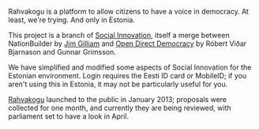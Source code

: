 Rahvakogu is a platform to allow citizens to have a voice in democracy. At least, we're trying. And only in Estonia.

This project is a branch of <a href="https://github.com/hinrik/social_innovation">Social Innovation</a>, itself a merge between NationBuilder by <a href="http://www.jimgilliam.com/">Jim Gilliam</a>  and <a href="http://github.com/rbjarnason/open-direct-democracy">Open Direct Democracy</a> by Róbert Viðar Bjarnason and Gunnar Grimsson.

We have simplified and modified some aspects of Social Innovation for the Estonian environment. Login requires the Eesti ID card or MobileID; if you aren't using this in Estonia, it may not be particularly useful for you.

<a href="http://www.rahvakogu.ee/">Rahvakogu</a> launched to the public in January 2013; proposals were collected for one month, and currently they are being reviewed, with parliament set to have a look in April.
